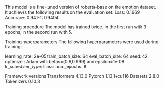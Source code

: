 This model is a fine-tuned version of roberta-base on the emotion dataset. It achieves the following results on the evaluation set:
Loss: 0.1669
Accuracy: 0.94
F1: 0.9404

Training procedure
The model has trained twice. In the first run with 3 epochs, in the second run with 5.

Training hyperparameters
The following hyperparameters were used during training:

learning_rate: 2e-05
train_batch_size: 64
eval_batch_size: 64
seed: 42
optimizer: Adam with betas=(0.9,0.999) and epsilon=1e-08
lr_scheduler_type: linear
num_epochs: 8


Framework versions
Transformers 4.13.0
Pytorch 1.13.1+cu116
Datasets 2.8.0
Tokenizers 0.10.3